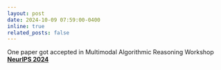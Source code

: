 ```yaml
---
layout: post
date: 2024-10-09 07:59:00-0400
inline: true
related_posts: false
---
```


One paper got accepted in Multimodal Algorithmic Reasoning Workshop <b><u>NeurIPS 2024</u></b>
